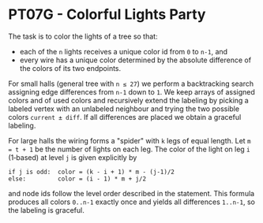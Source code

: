 # PT07G - Colorful Lights Party

The task is to color the lights of a tree so that:

* each of the `n` lights receives a unique color id from `0` to `n-1`, and
* every wire has a unique color determined by the absolute difference of the
  colors of its two endpoints.

For small halls (general tree with `n ≤ 27`) we perform a backtracking search
assigning edge differences from `n-1` down to `1`.  We keep arrays of assigned
colors and of used colors and recursively extend the labeling by picking a
labeled vertex with an unlabeled neighbour and trying the two possible colors
`current ± diff`.  If all differences are placed we obtain a graceful labeling.

For large halls the wiring forms a "spider" with `k` legs of equal length.  Let
`m = t + 1` be the number of lights on each leg.  The color of the light on leg
`i` (1‑based) at level `j` is given explicitly by

```
if j is odd:  color = (k - i + 1) * m - (j-1)/2
else:         color = (i - 1) * m + j/2
```

and node ids follow the level order described in the statement.  This formula
produces all colors `0..n-1` exactly once and yields all differences
`1..n-1`, so the labeling is graceful.
